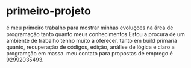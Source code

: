 # primeiro-projeto
é meu primeiro trabalho para mostrar minhas evoluçoes na área de programação tanto quanto meus conhecimentos
Estou a procura de um ambiente de trabalho tenho muito a oferecer, tanto em build primaria quanto, recuperação de códigos, edição, análise de lógica 
e claro a programção em massa.
meu contato para propostas de emprego é 92992035493.
